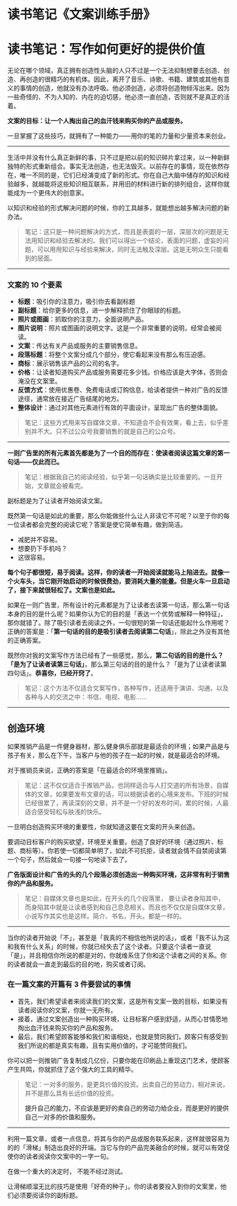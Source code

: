 # 读书笔记《文案训练手册》

# 读书笔记：写作如何更好的提供价值

无论在哪个领域，真正拥有创造性头脑的人只不过是一个无法抑制想要去创造、创造、再创造的很精巧的有机体。因此，离开了音乐、诗歌、书籍、建筑或其他有意义的事情的创造，他就没有办法呼吸。他必须创造，必须将创造物倾泻出来。因为一些奇怪的、不为人知的、内在的迫切感，他必须一直创造，否则就不是真正的活着。

**文案的目标：让一个人掏出自己的血汗钱来购买你的产品或服务。**

一旦掌握了这些技巧，就拥有了一种能力——用你的笔的力量和少量资本来创业。

---

生活中并没有什么真正新鲜的事，只不过是把以前的知识碎片拿过来，以一种新鲜独特的形式重新组合。事实无法创造，也无法毁灭。以前存在的事情，现在依然存在，唯一不同的是，它们已经演变成了新的形式。你在自己大脑中储存的知识和经验越多，就越能将这些知识相互联系，并用旧的材料进行新的排列组合，这样你就能成为一个更伟大的创意家。

以知识和经验的形式解决问题的时候，你的工具越多，就能想出越多解决问题的新办法。

> 笔记：这只是一种问题解决的方式，而且是表面的一层，深层次的问题是无法用知识和经验去解决的。我们可以得出一个结论，表面的问题，虚妄的问题，可以用用知识与经验来解决，同时无法触及深层。这是无明众生只能看到的层面。

---

### 文案的 10 个要素

- **标题**：吸引你的注意力，吸引你去看副标题
- **副标题**：给你更多的信息，进一步解释抓住了你眼球的标题。
- **照片或图画**：抓取你的注意力，全面说明产品。
- **图片说明**：照片或图画的说明文字。这是一个非常重要的说明，经常会被阅读。
- **文案**：传达有关产品或服务的主要销售信息。
- **段落标题**：将整个文案分成几个部分，使它看起来没有那么有压迫感。
- **商标**：展示销售该产品的公司的名字。
- **价格**：让读者知道购买产品或服务需要花多少钱。价格应该是大字体，否则会淹没在文案里。
- **反馈方式**：使用优惠卷、免费电话或订购信息，给读者提供一种对广告的反馈途径，通常放在接近广告结尾的地方。
- **整体设计**：通过对其他元素进行有效的平面设计，呈现出广告的整体面貌。

> 笔记：这些方式用来写自媒体文章，不知道会不会有效果，看上去，似乎差别并不大。只不过公众号我要销售的就是自己的公众号。

---

**一则广告里的所有元素首先都是为了一个目的而存在：使读者阅读这篇文章的第一句话——仅此而已。**

> 笔记：根据我自己的阅读经验，似乎第一句话确实是比较重要的。一旦开始，文章就会被看完。

副标题是为了让读者开始阅读文案。

既然第一句话是如此的重要，那么你能做些什么让人非读它不可呢？以至于你的每一位读者都会完整的阅读它呢？答案是使它简单有趣，做到简洁。

- 减肥并不容易。
- 想要扔下手机吗？
- 这很容易。

**每个句子都很短，易于阅读。这样，你的读者一开始阅读就能马上陷进去。就像一个火车头，当它刚开始启动的时候很费劲，要消耗大量的能量。但是火车一旦启动了，接下来就很轻松了。文案也是如此。**

如果在一则广告里，所有设计的元素都是为了让读者去读第一句话，那么第一句话本身的目的是什么呢？如果你认为它的目的是「表达一个优势或解释一种特征」，那你就错了。除了吸引读者去阅读之外，一句很短的第一句话还能起什么作用呢？正确的答案是：「**第一句话的目的是吸引读者去阅读第二句话**」，除此之外没有其他的正确答案。

既然你对我的文案写作方法已经有了一些感觉，那么，**第二句话的目的是什么？「是为了让读者读第三句话」**，那么第三句话的目的是什么？「是为了让读者读第四句话」。**恭喜你，已经开窍了**。

> 笔记：这个方法不仅适合文案写作，各种写作，还适用于演讲、沟通，以及各种与人的交流之中：书信、电视、电影……

---

## 创造环境

如果推销产品是一件健身器材，那么健身俱乐部就是最适合的环境；如果产品是与孩子有关，那么在下午，当客户与他的孩子在一起的时候，就是最适合的环境。

对于推销员来说，正确的答案是「在最适合的环境里推销」。

> 笔记：这不仅仅适合于推销产品，也同样适合与人打交道的所有场景，自媒体的文章，如果要发布文章的话，可以根据读者的心境来发布。下班的时候已经很累了，再读深刻的文章，并不是一个好的发布时间，累的时候，人最适合感受轻松与肤浅的快乐。

一旦明白创造购买环境的重要性，你就知道这要在文案的开头来创造。

要调动目标客户的购买欲望，环境至关重要。创造了良好的环境（通过照片、标题、商标等）。你若使一切都简单明了，如此不可抗拒，读者就会情不自禁阅读第一个句子，然后就会一句接一句地读下去了。

**广告版面设计和广告的头的几个段落必须创造出一种购买环境，这非常有利于销售你的产品和服务。**

> 笔记：自媒体文章也是如此，在开头的几个段落里， 要让读者身陷其中，而身陷其中就是让读者感到和自己息息相关。而且也不仅仅是自媒体文章，小说写作其实也是这样。简介、书名，开头。都是一样的。

---

当你的读者开始说「不」，甚至是「我真的不相信他所说的话」，或者「我不认为这和我有什么关系」的时候，你就已经失去了这个读者。只要这个读者一直说「是」，并且相信你所说的都是对的，你就维系住了你和这个读者之间的关系。你的读者就会一直走到最后的目的地，购买或者订阅。

### 在一篇文案的开篇有 3 件要尝试的事情

- 首先，我们希望读者来阅读我们的文案，这是所有文案一致的目标，如果没有读者阅读你的文案，你就一无所有。
- 接着，通过文案创造出一种购买环境，让目标客户感到舒适，从而心甘情愿地掏出血汗钱来购买你的产品和服务。
- 最后，我们希望顾客能够和我们和谐相处，也就是赞同我们，顾客只有感受到我们所说的都是真实有趣，且有实用价值的，才可能赞同我们。

你可以把一则推销广告复制成几亿份，只要你能在印刷品上重现这门艺术，使顾客产生共鸣，你就抓住了这个强大的工具的精华。

> 笔记：一对多的服务，是更具价值的投资。出卖自己的劳动力，相对来说，并不是那么具有长远价值的投资。
>
> **提升自己的能力，不应该是更好的卖自己的劳动力给企业，而是更好的提供自己一对多的价值和服务。**

---

利用一篇文章，或者一点信息，将其与你的产品或服务联系起来，这样就很容易为的的「滑梯」制造出良好的开端。当它与你的产品完美融合的时候，就可以有效促使你的读者阅读你文案中的一字一句。

在做一个重大的决定时， 不能不经过测试。

让滑梯顺溜无比的技巧是使用「好奇的种子」。你的读者要投入到你的文案里，他们必须要阅读你的副标题。
